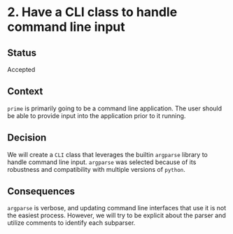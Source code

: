 # 2. Have a CLI class to handle command line input

## Status

Accepted

## Context

`prime` is primarily going to be a command line application. The user should be
able to provide input into the application prior to it running.

## Decision

We will create a `CLI` class that leverages the builtin `argparse` library to
handle command line input. `argparse` was selected because of its robustness and
compatibility with multiple versions of `python`.

## Consequences

`argparse` is verbose, and updating command line interfaces that use it is not
the easiest process. However, we will try to be explicit about the parser and
utilize comments to identify each subparser.
